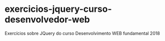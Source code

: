 # exercicios-jquery-curso-desenvolvedor-web
Exercícios sobre JQuery do curso Desenvolvimento WEB fundamental 2018 
